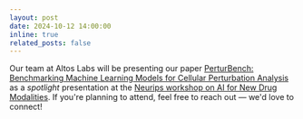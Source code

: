 ```yaml
---
layout: post
date: 2024-10-12 14:00:00
inline: true
related_posts: false
---
```


Our team at Altos Labs will be presenting our paper [PerturBench: Benchmarking Machine Learning Models for Cellular Perturbation Analysis](https://arxiv.org/abs/2408.10609) as a <i>spotlight</i> presentation at the [Neurips workshop on AI for New Drug Modalities](https://sites.google.com/view/newmodality-aidrug). If you're planning to attend, feel free to reach out — we'd love to connect!